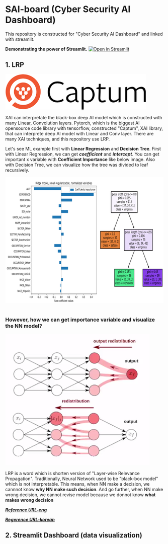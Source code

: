 # SAI-board (Cyber Security AI Dashboard)
This repository is constructed for "Cyber Security AI Dashboard" and linked with streamlit.

**Demonstrating the power of Streamlit.** [![Open in Streamlit](https://static.streamlit.io/badges/streamlit_badge_black_white.svg)](https://share.streamlit.io/monouns/sai-board/main.py)

## 1. LRP
![Captum](./img/captum.png)

XAI can interpretate the black-box deep AI model which is constructed with many Linear, Convolution layers. 
Pytorch, which is the biggest AI opensource code library with tensorflow, constructed "Captum", XAI library, that can interprete deep AI model with Linear and Conv layer.
There are many XAI techniques, and this repository use LRP.

Let's see ML example first with **Linear Regression** and **Decision Tree**.
First with Linear Regression, we can get ***coefficient*** and ***intercept***.
You can get important x variable with **Coefficient Importance** like below image.
Also with Decision Tree, we can visualize how the tree was divided to leaf recursively.

<img src="./img/ML_interpretability_ex.png" width="800" height="400"/>
<br></br>

### However, how we can get importance variable and visualize the NN model?

![LRP](./img/lrp.png)

LRP is a word which is shorten version of "Layer-wise Relevance Propagation".
Traditionally, Neural Network used to be "black-box model" which is not interpretable. 
This means, when NN make a decision, we cannnot know **why NN make such decision**.
And go further, when NN make wrong decision, we cannot revise model because we donnot know **what makes wrong decision**


***[Reference URL-eng](https://towardsdatascience.com/indepth-layer-wise-relevance-propagation-340f95deb1ea)***

***[Regerence URL-korean](https://angeloyeo.github.io/2019/08/17/Layerwise_Relevance_Propagation.html)***

## 2. Streamlit Dashboard (data visualization)

